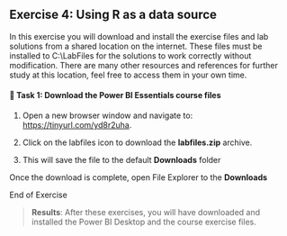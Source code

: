 Exercise 4: Using R as a data source 
-------------------------------------

In this exercise you will download and install the exercise files and lab
solutions from a shared location on the internet. These files must be installed
to C:\\LabFiles for the solutions to work correctly without modification. There
are many other resources and references for further study at this location, feel
free to access them in your own time.

####  Task 1: Download the Power BI Essentials course files

1.  Open a new browser window and navigate to: <https://tinyurl.com/yd8r2uha>.

2.  Click on the labfiles icon to download the **labfiles.zip** archive.

3.  This will save the file to the default **Downloads** folder

Once the download is complete, open File Explorer to the **Downloads**

End of Exercise

>   **Results**: After these exercises, you will have downloaded and installed
>   the Power BI Desktop and the course exercise files.

